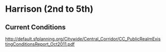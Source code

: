 # Harrison (2nd to 5th)

## Current Conditions
http://default.sfplanning.org/Citywide/Central_Corridor/CC_PublicRealmExistingConditionsReport_Oct2011.pdf
